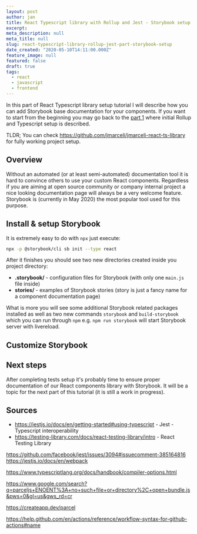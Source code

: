 ```yaml
---
layout: post
author: jan
title: React Typescript library with Rollup and Jest - Storybook setup
excerpt:
meta_description: null
meta_title: null
slug: react-typescript-library-rollup-jest-part-storybook-setup
date_created: "2020-05-10T14:11:00.000Z"
feature_image: null
featured: false
draft: true
tags:
  - react
  - javascript
  - frontend
---
```


In this part of React Typescript library setup tutorial I will describe how you can add Storybook base documentation for your components.
If you want to start from the beginning you may go back to the [part 1](https://www.grzegorowski.com/react-typescript-library-rollup-jest-initialization) where initial Rollup and Typescript setup is described.

TLDR; You can check https://github.com/jmarceli/jmarceli-react-ts-library for fully working project setup.

## Overview

Without an automated (or at least semi-automated) documentation tool it is hard to convince others to use your custom React components.
Regardless if you are aiming at open source community or company internal project a nice looking documentation page will always be a very welcome feature.
Storybook is (currently in May 2020) the most popular tool used for this purpose.

## Install & setup Storybook

It is extremely easy to do with `npx` just execute:

```bash
npx -p @storybook/cli sb init --type react
```

After it finishes you should see two new directories created inside you project directory:

- **.storybook/** - configuration files for Storybook (with only one `main.js` file inside)
- **stories/** - examples of Storybook stories (story is just a fancy name for a component documentation page)

What is more you will see some additional Storybook related packages installed as well as two new commands `storybook` and `build-storybook`
which you can run through `npm` e.g. `npm run storybook` will start Storybook server with livereload.

## Customize Storybook

## Next steps

After completing tests setup it's probably time to ensure proper documentation of our React components library with Storybook.
It will be a topic for the next part of this tutorial (it is still a work in progress).

## Sources

- https://jestjs.io/docs/en/getting-started#using-typescript - Jest - Typescript interoperability
- https://testing-library.com/docs/react-testing-library/intro - React Testing Library

https://github.com/facebook/jest/issues/3094#issuecomment-385164816
https://jestjs.io/docs/en/webpack

https://www.typescriptlang.org/docs/handbook/compiler-options.html

https://www.google.com/search?q=parceljs+ENOENT%3A+no+such+file+or+directory%2C+open+bundle.js&pws=0&gl=us&gws_rd=cr

https://createapp.dev/parcel

https://help.github.com/en/actions/reference/workflow-syntax-for-github-actions#name

